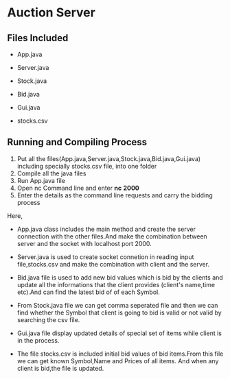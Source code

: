 # Auction Server


## Files Included

- App.java
+ Server.java
- Stock.java
+ Bid.java
- Gui.java
+ stocks.csv


## Running and Compiling Process

1. Put all the files(App.java,Server.java,Stock.java,Bid.java,Gui.java) including specially stocks.csv file, into one folder
2. Compile all the java files
3. Run App.java file
4. Open nc Command line and enter **nc** **<ip address>** **2000** 
5. Enter the details as the command line requests and carry the bidding process


Here,

- App.java class includes the main method and create the server connection with the other files.And make the combination between server and the socket with localhost port 2000.
+ Server.java is used to create socket connetion in reading input file,stocks.csv  and make the combination with client and the server.
- Bid.java file is used to add new bid values which is bid by the clients and update all the informations that the client provides (client's name,time etc).And can find the latest bid of of each Symbol.
+ From Stock.java file we can get comma seperated file and then we can find whether the Symbol that client is going to bid is valid or not valid by searching the csv file.
- Gui.java file display updated details of special set of items while client is in the process.
+ The file stocks.csv is included initial bid values of bid items.From this file we can get known Symbol,Name and Prices of all items. And when any client is bid,the file is updated. 



 
 

